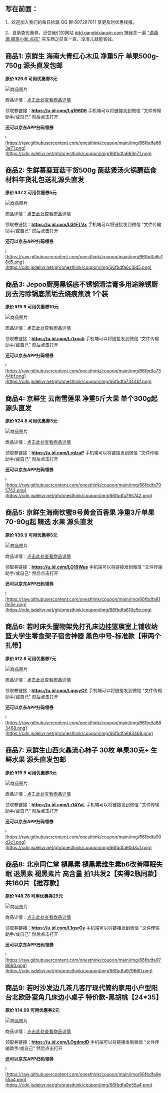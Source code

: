 ## 写在前面：

1、欢迎加入我们的每日捡漏 QQ 群:897287611 享更及时优惠线报。

2、自助查优惠券，记住我们的网站 [ddd.gangbixiaoxin.com](https://ddd.gangbixiaoxin.com) 跟我念一遍 ["滴滴滴.钢笔小新.点抗"](https://ddd.gangbixiaoxin.com) 买东西之前查一查，没准儿就能省钱。

## 商品1: 京鲜生 海南大青红心木瓜 净重5斤 单果500g-750g 源头直发包邮

**原价 ¥29.6 可用优惠券3元**

![商品图片](http://img14.360buyimg.com/n1/jfs/t1/223756/18/29454/157223/660e1742Fea892ea8/05050cb364fe0245.jpg)

商品详情：[点击此处查看商品详情](https://union-click.jd.com/jdc?e=1003156031&amp;p=JF8BAZ4JK1olXDYCVV9dCUwWAW8MGVolGVlaCgFtUQ5SQi0DBUVOBVlUAwoCFxBCHD1WR0VNGFJeSwcYVBYZQTVMFwVSPHV0PSkGeEp3cTFUeTkQA0BwVlYiXSUVQCpaXAZCIV5XXFcNei1tCzcfW1dhJHZnIz06Vj9-fw18eDBRJXNmMjwEYElgS2ZseQJHGWV3Lyw_QT9cYA0BeD9hIQR2HFYkahJwXBhAezJuPmVcI1wHaz90aDF_QSxICH9DFzgkbCl-XhNMYyJhOHJLHR0qcR1zdyYITGtPKk0DPzhaDiljBDddaThPNXRUXC0tBEcnAl8LGlsSVAAFUldYOHsXA19edVsUXAcHU1deD04nAl8IHVgTWw8BXV9dCUwUM28AHGvC8L7X3u-IgPLDneffovzA1LrWytZtOHsUM28JGlkVWQEDVl5tOEsUM2w4RTUUDg8EAw4NXyVLAy9dExpOWmgEV1pYDU0eAF8KGloXXzYyZAAaaThhahhTa1p1L1heNjxYVg1lAWd3TjUXHkNQEwMKdBNCC2ZYaT1vVV4yVG4)

领取券链接：**https://u.jd.com/Lg196D6** 手机端可以将链接发到微信 "文件传输助手/或自己" 然后点击打开

**还可以京东APP扫码领券**

![https://raw.githubusercontent.com/onesthink/coupon/main/img/66fbdfa663e71.png](https://cdn.jsdelivr.net/gh/onesthink/coupon/img/66fbdfa663e71.png)

## 商品2: 生鲜慕鹿茸菇干货500g 菌菇煲汤火锅蘑菇食材料年货礼包送礼源头直发

**原价 ¥37.2 可用优惠券5元**

![商品图片](http://img14.360buyimg.com/n1/jfs/t1/141302/21/40552/164380/65e682f4F29e7a943/6b2613cb9e788ced.jpg)

商品详情：[点击此处查看商品详情](https://union-click.jd.com/jdc?e=1003156031&amp;p=JF8BAaoJK1olXwIAUFZYCksfCl8IGloUVAIEVl9cC08nRzBQRQQlBENHFRxWFlVMWzBeTA9KQl1XSwwDVFVPRjtUBAJQAVsMFgQZBA1udRpjElprFVJRLl0rDhR1cGkAeglpA2gABBxUcQJtZi9zY1gRBHxfC1pKSEdjeh9tbCgVHnFdKDsqex5UexpseTlMJQRhNlc0ahF3Rw99Yzl3FEBJIBZUay9kZ21rU1JFP1x9Fz0kaC9sYAxWbFlPPnJhPx8qfDxKVhZJWD1gHHh1HQwYcDJjYRtBaB9iX3JgIAcUX3txCioMUEVcPmMGMl0hdyxDZztWGytTUQoyVW5eCUsQCmkPHVIQbTYCVG4fZgNIA20ME1IcXAAFUV9tCXsXBWwOHVIWVAcAUVhZOEsfBF_ftuPA17fX3OeJlsPAusjdkufBw44yZG5eOEsWAm0IH1wUXwYyZF5eOEgnXQEJSFwQVAYBUTABCAtCCyxcQjUTWAMDUFpYAHsVAm4KGWslbUB7Iis2AUppSztbYVhjW1lgJ1hVaRlrXQEKSxkcJE94MR4mcEgTWhVVRF8lXTY)

领取券链接：**https://u.jd.com/LG1FTVx** 手机端可以将链接发到微信 "文件传输助手/或自己" 然后点击打开

**还可以京东APP扫码领券**

![https://raw.githubusercontent.com/onesthink/coupon/main/img/66fbdfa6c16d5.png](https://cdn.jsdelivr.net/gh/onesthink/coupon/img/66fbdfa6c16d5.png)

## 商品3: Jepoo厨房黑锅底不锈钢清洁膏多用途除锈厨房去污除锅底黑垢去烧痕焦渍 1个装

**原价 ¥19.9 可用优惠券10元**

![商品图片](http://img14.360buyimg.com/n1/jfs/t1/74987/7/20830/146970/62cae36bEc513a693/d6f967655c35d04b.jpg)

商品详情：[点击此处查看商品详情](https://union-click.jd.com/jdc?e=1003156031&amp;p=JF8BAdEJK1olXwQBXVpVDUMUAl8IGloRWgYDV1teCEgVAF9MRANLAjZbERscSkAJHTRQRA1CCVkdDwtCWhVLHTdNTwcKBENeCVAfUg8bVGphHj1HOX5YAgQ-QA9QCjd0ZQdeBlZDOlwZUDMSQQpOfVhAFnJqJhU6flxXDxtxaz5hPnlFIDclYTxOYC18RCNNOWJ2EigvVTl1ShdOey5mJGFbBhcpakpxYSZoWy93B2RgVSIbfzJrUBhrZAxhJG5hIxcIST1-YwpzfCcTOE5hIjkCViNFZRNbewF-H3FdKD4qQTBSdDB8cjhcFFh0LSUkaChgRBhxbztsPlNDNCw1aD9fYDN_Yi98KV99ESkCcBMnCwZwRF9UCFtgJkQhTgl_VCRscEVBGwoOZF9tC0oXBGYOHF0cWDYyVF5tSSUTC2oAH1klXDYCUl1bDkIUCm4MHFkcbQYKU26KpfPCid7dk-LBw47V7fmIgffDnec4K2sWbQYDVVxdDEwWAW84K1sWbQUyCjBcW00VA2oMTzVJXUZXXBteUyURBmwMG1scWDYAVV9fCnsnMzgNcl5zD2J6DggHawNTRGZQZyVJFl1SFTBfTBNvBi1tXT0WCE12PCwWbz0nA18)

领取券链接：**https://u.jd.com/Lr1xvc5** 手机端可以将链接发到微信 "文件传输助手/或自己" 然后点击打开

**还可以京东APP扫码领券**

![https://raw.githubusercontent.com/onesthink/coupon/main/img/66fbdfa7344bf.png](https://cdn.jsdelivr.net/gh/onesthink/coupon/img/66fbdfa7344bf.png)

## 商品4: 京鲜生 云南雪莲果 净重5斤大果 单个300g起 源头直发

**原价 ¥24.8 可用优惠券3元**

![商品图片](http://img14.360buyimg.com/n1/jfs/t1/36942/5/23357/89426/66bdbd2dF791026f4/3d3dbb6dad6005ae.jpg)

商品详情：[点击此处查看商品详情](https://union-click.jd.com/jdc?e=1003156031&amp;p=JF8BAZ4JK1olXDYCVV9dCE4WBWYBEl8lGVlaCgFtUQ5SQi0DBUVOBVlUAwoCFxBCHD1WR0VNGFJeSwcYVBYZQTVMFyVKGXpJBwY2bz1yRi5SH1NlGGVpCjovaCUVYApuRDtBI34HECAdAQhfSjQfW1dhJHZnIz0-SD9-UTxxaFtWJXNmMjwEYElgS2ZseQJHGWV3Lyw_QT9cYA0BeD9hIQR2HFYkahJwXBhAezJuPmVcI1wHaz90aDF_QSxICH9DFzgkbCl-XhNMYyJhOHJLHR0qcR1zdyYITGtyD3wDVDk_fShDeQR7TydnOkNbUVgLBEcnAl8LGlsSVAAFUldYOHsXA19edVsUXAcHU1deD04nAl8IHVgTWw8BXV9UCUwQM28AHGvC8L7X3u-IgPLDneffovzA1LrWytZtOHsUM28JGlkVWQEDVl5tOEsUM2w4RTUUDgAAVFtaDCVLAy9dEx9dXGgEUV1aAUgWAl8KGloXXzYyZCACTDdcUDdjfC1wGEdYUFYtTSh8XQt6ezUXPmNkCz4JdjMSRxFIEhhdFF0yVG4)

领取券链接：**https://u.jd.com/LrgIzaP** 手机端可以将链接发到微信 "文件传输助手/或自己" 然后点击打开

**还可以京东APP扫码领券**

![https://raw.githubusercontent.com/onesthink/coupon/main/img/66fbdfa795742.png](https://cdn.jsdelivr.net/gh/onesthink/coupon/img/66fbdfa795742.png)

## 商品5: 京鲜生海南钦蜜9号黄金百香果 净重3斤单果70-90g起 精选 水果 源头直发

**原价 ¥39.9 可用优惠券5元**

![商品图片](http://img14.360buyimg.com/n1/jfs/t1/238630/12/14020/93211/66973e41Fff2a77ed/c4a5b3afa7259611.jpg)

商品详情：[点击此处查看商品详情](https://union-click.jd.com/jdc?e=1003156031&amp;p=JF8BAZ4JK1olXDYCVV9dCEofAW4KGFwlGVlaCgFtUQ5SQi0DBUVOBVlUAwoCFxBCHD1WR0VNGFJeSwcYVBYZQTVMFz4XDQVbJywWSQNXChppRSZXI19JJyYBQyUVAw8PGRNsD05RAAIHawxwAC8fW1dhJHZnIz0-TD1ufwp_Ug5LJXNmNjwEcEl0YWZheQF1GWZ3LDw_QQ1cdycBeD9mOQRhHFcNahFoQAxxez9uPmVcI1wHaz90aC5_byxICH9DFzgoSTVgSj1NYyJhP3JLJxoqCj91dzZBTGsdKw9SNSEaAChHBCwBZyZ8CHJ_FyoLBEcnAl8LGlsSVAAFUldYOHsXA19edVsUXAcHU1deD04nAl8IHVgTWw8BXV5cDE4XM28AHGvC8L7X3u-IgPLDneffovzA1LrWytZtOHsUM28JGlkVWQEDVl5tOEsUM2w4RTUUDgAAVVxfDyVLAy9dEx1RB2gEUV1fC00fBl8KGloXXzYyZDtfWEhOcB1DWhNVVHNjCiMfdhJccBdUUDUXXWYFVhYkWgNEVzNSeBxyXkYyVG4)

领取券链接：**https://u.jd.com/LO19Wqs** 手机端可以将链接发到微信 "文件传输助手/或自己" 然后点击打开

**还可以京东APP扫码领券**

![https://raw.githubusercontent.com/onesthink/coupon/main/img/66fbdfa810e5e.png](https://cdn.jsdelivr.net/gh/onesthink/coupon/img/66fbdfa810e5e.png)

## 商品6: 若时床头置物架免打孔床边挂篮寝室上铺收纳篮大学生零食架子宿舍神器 黑色中号-标准款【带两个扎带】

**原价 ¥12.8 可用优惠券7元**

![商品图片](http://img14.360buyimg.com/n1/jfs/t1/230186/16/24452/141273/66c82e17F78392a1b/59b30c597eb81dea.jpg)

商品详情：[点击此处查看商品详情](https://union-click.jd.com/jdc?e=1003156031&amp;p=JF8BAdMJK1olXwIAUV1bDk8RCl8IGlsVXw8EV19UAUoTAF9MRANLAjZbERscSkAJHTRQRA1CCVkdDwtCWhVLHTdNTwcKBENeCVAfUg8bYRpMfQRLOEJSXTwhagkeahdLcAIQCVpJOlw9bh5iaDpNUiUWA29JCj1UX1xXDxtxazliPm1eIwElbTJkAyt_YiNNOWVyEiovUi11AgdObz5lO2FYKBcpUEtlYSZaWztnB2JgVS4bfjlodBZ7cAxhJG5mIxciVj1ucz9zfCcTOE5hIjkCViNFZRNubDgVH3JgNDk9fCBQdxZaciJmIkViHDo4aBIXQRtqfCthOXoEIAEIfyhPYDN_GS9xKmV1Fyg0XhMnY2tUUFMRNlZnCzwAdjFAAmd9AR9ICwoOZF9tC0oXBGYOHF0cWDYyVF5tSSUXBmoPHV0WWDYDZF5bC00RCmwBG1kVXQcyVFZaOJy6u7qCqo6d5NKc3Inkr56ev7uWk2slbQUyVF9cCksTBG4KG2slXQUyV24DZkpEBW0JSA9AM1oCFAtVQA5ebWkNGVgRWwEEZFxcCUkVM184eS5RO1lcMRoNASlrYS0BciNWNl8HAAIWZkl3ZTp9cA5QFHgBCjcWVigeVF8IKw)

领取券链接：**https://u.jd.com/LggsyOY** 手机端可以将链接发到微信 "文件传输助手/或自己" 然后点击打开

**还可以京东APP扫码领券**

![https://raw.githubusercontent.com/onesthink/coupon/main/img/66fbdfa883468.png](https://cdn.jsdelivr.net/gh/onesthink/coupon/img/66fbdfa883468.png)

## 商品7: 京鲜生山西火晶流心柿子 30枚 单果30克+ 生鲜水果 源头直发包邮

**原价 ¥19.9 可用优惠券3元**

![商品图片](http://img14.360buyimg.com/n1/jfs/t1/5335/33/25582/119786/66eb8631F354b1b70/e6e439ade7e9cb9c.jpg)

商品详情：[点击此处查看商品详情](https://union-click.jd.com/jdc?e=1003156031&amp;p=JF8BAZ4JK1olXDYCVV9dCk4TA2gJGlolGVlaCgFtUQ5SQi0DBUVOBVlUAwoCFxBCHD1WR0VNGFJeSwcYVBYZQTVMF1xHLl9EVyAiYDVsCiZSbSdqAnF8UTkdWiUVSj1TSS50A1pULjw6aEN1X2sfW1dhJHZnIz02SDxudwh_aDxRJXNmMjwEYElgS2ZseQJHGWV3Lyw_QT9cYA0BeD9hIQR2HFYkahJwXBhAezJuPmVcI1wHaz90aDF_QSxICH9DFzgkbCl-XhNMYyJhOHJLHR0qcR1zdyYITGttBQRJPAcbSShASzh3UlJoWm5wIQcLBEcnAl8LGlsSVAAFUldYOHsXA19edVsUXAcHU1deD04nAl8IHVgTWw8BXV5ZDEwTM28AHGvC8L7X3u-IgPLDneffovzA1LrWytZtOHsUM28JGlkVWQEDVl5tOEsUM2w4RTUUDgAAVVxfDyVLAy9dS1pVDmgEUV1fCkseBl8KGloXXzYyZFkPexJRABF3cyVuVE9YIiIiVzxpBghISTUXFFRZBis8VhdBeQ1ve1N3AQIyVG4)

领取券链接：**https://u.jd.com/Lr14YaL** 手机端可以将链接发到微信 "文件传输助手/或自己" 然后点击打开

**还可以京东APP扫码领券**

![https://raw.githubusercontent.com/onesthink/coupon/main/img/66fbdfa90d3c1.png](https://cdn.jsdelivr.net/gh/onesthink/coupon/img/66fbdfa90d3c1.png)

## 商品8: 北京同仁堂 褪黑素 褪黑素维生素b6改善睡眠失眠 退黑素 褪黑素片 高含量 拍1共发2【实得2瓶同款】共160片【推荐款】

**原价 ¥48.78 可用优惠券29元**

![商品图片](http://img14.360buyimg.com/n1/jfs/t1/81591/24/25927/96501/66a4fb26F962d7a31/b4300a928e96b3ab.jpg)

商品详情：[点击此处查看商品详情](https://union-click.jd.com/jdc?e=1003156031&amp;p=JF8BAdMJK1olXwIAU1hcCkkfB18IGlocWQQDXFZfDUkQAl9MRANLAjZbERscSkAJHTRQRA1CCVkdDwtCWhVLHTdNTwcKBENeCVAfUg8bUWlIWFJvA2Z5DVcoaThoVzZ1EjN2HHJ2OlxfDy8Rai1fcz9iP2Z-Bh8mAFxXDxtxaz5sLnVHIDcHWDxedCp_GStNOWJyEikvUih1SgdOeD5lOmFYJBcpUEpwYSZ8Wy93B2JgVSIbfilscRh8ZAxhJG5mID06Tz9-ew9zfCcTOE5hIjkCViNFZRNobwJcHnJ7CS4kawJVYxZacjhMPQB0LQQ-fzhCRg8Kaz12BHFcIDwhYTJ1YDN_GSNwKU8CCylfXhMnUxpMWTlxK09hNDgUcgBEfztXfFxhGwoOZF9tC0oXBGYOHF0cWDYyVF5tSSUXBm8MGFwTWzYDZF5bC00RCmwBG1IVWgAyVFZaOJy6u7qCqo6d5NKc3Inkr56ev7uWk2slbQUyVF9cCksTBG4KG2slXQUyV24DZkpEBWwKHAxHM1oCFAsNCwtPbWkLH1IcXQAEZFxcCUkVM184SV1VHg94Cj4mUUJiYhx3TwJoVG5hFSopZkkVBAsOchlCNWJ1Nj4hWgpsC18IKw)

领取券链接：**https://u.jd.com/L1gsrGy** 手机端可以将链接发到微信 "文件传输助手/或自己" 然后点击打开

**还可以京东APP扫码领券**

![https://raw.githubusercontent.com/onesthink/coupon/main/img/66fbdfa979660.png](https://cdn.jsdelivr.net/gh/onesthink/coupon/img/66fbdfa979660.png)

## 商品9: 若时沙发边几茶几客厅现代简约家用小户型阳台北欧卧室角几床边小桌子 特价款-黑胡桃【24*35】

**原价 ¥14.99 可用优惠券2元**

![商品图片](http://img14.360buyimg.com/n1/jfs/t1/235191/34/21828/101803/667ad7b1F6011738e/be2dd3e7d8c88cac.jpg)

商品详情：[点击此处查看商品详情](https://union-click.jd.com/jdc?e=1003156031&amp;p=JF8BAdsJK1olXwIAUVlfCU0TAV8IGlsUWgMCVFZcAE4RAF9MRANLAjZbERscSkAJHTRQRA1CCVkdDwtCWhVLHTdNTwcKBENeCVAfUg8bfm5eYi58FH16FgcZAApoCyYISydHIGV9OlwhSB8WZSR4e1lCPHFWMRw1cFxXDxtxazliLnlCICcpWDxkSi9_RCNNOWJQEio_Uit1SgtObC5lOGFbPBc-QEpzYSZgWy93B2ZgVS4bfyljahtRTgxhJG5lLT0qTDwVcz9zfCcTOE5hIjkCViNFZRNtYjhxVGVrKycpfDRTdDBSci9hNll0LQMvaDhgQBlxQTxiPgcKIiw5bj9PYCh8cgFwKk91ECo0fBtsY3sKbk8XKDZ9VyErWhsQRg1VbV5TBXl3FAEeT0lnD2M4GmsWXAYFXVhaDkISM18IG2tUMwYHUVlbDkgSM244G10WWwALV1deCUwTAl8IE1wliqu6gdTs3cOu1_GAzOKyiI--gMDVOHsnAF8IGloXXQIFVVxdOHsXAF8LKwV7XFUHA1cOChx5X29ITgsQAg9sUl1YD0sSB2g4GVoUXwQyZG4gCR1udgZBYCNXBEIKFSFVQUtHfz11eCR7X3pCAF87Qzt3AThpbA9wH256ZF5t)

领取券链接：**https://u.jd.com/LOgdmdD** 手机端可以将链接发到微信 "文件传输助手/或自己" 然后点击打开

**还可以京东APP扫码领券**

![https://raw.githubusercontent.com/onesthink/coupon/main/img/66fbdfa9e55a4.png](https://cdn.jsdelivr.net/gh/onesthink/coupon/img/66fbdfa9e55a4.png)

